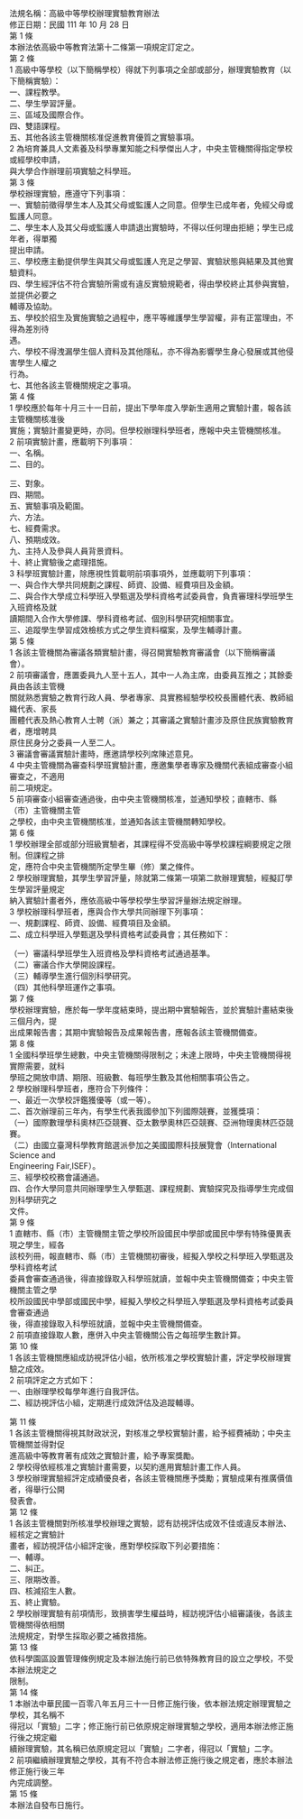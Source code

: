 法規名稱：高級中等學校辦理實驗教育辦法  
修正日期：民國 111 年 10 月 28 日  
第 1 條  
本辦法依高級中等教育法第十二條第一項規定訂定之。  
第 2 條  
1 高級中等學校（以下簡稱學校）得就下列事項之全部或部分，辦理實驗教育（以下簡稱實驗）：  
一、課程教學。  
二、學生學習評量。  
三、區域及國際合作。  
四、雙語課程。  
五、其他各該主管機關核准促進教育優質之實驗事項。  
2 為培育兼具人文素養及科學專業知能之科學傑出人才，中央主管機關得指定學校或經學校申請，  
與大學合作辦理前項實驗之科學班。  
第 3 條  
學校辦理實驗，應遵守下列事項：  
一、實驗前徵得學生本人及其父母或監護人之同意。但學生已成年者，免經父母或監護人同意。  
二、學生本人及其父母或監護人申請退出實驗時，不得以任何理由拒絕；學生已成年者，得單獨  
提出申請。  
三、學校應主動提供學生與其父母或監護人充足之學習、實驗狀態與結果及其他實驗資料。  
四、學生經評估不符合實驗所需或有違反實驗規範者，得由學校終止其參與實驗，並提供必要之  
輔導及協助。  
五、學校於招生及實施實驗之過程中，應平等維護學生學習權，非有正當理由，不得為差別待  
遇。  
六、學校不得洩漏學生個人資料及其他隱私，亦不得為影響學生身心發展或其他侵害學生人權之  
行為。  
七、其他各該主管機關規定之事項。  
第 4 條  
1 學校應於每年十月三十一日前，提出下學年度入學新生適用之實驗計畫，報各該主管機關核准後  
實施；實驗計畫變更時，亦同。但學校辦理科學班者，應報中央主管機關核准。  
2 前項實驗計畫，應載明下列事項：  
一、名稱。  
二、目的。  


三、對象。  
四、期間。  
五、實驗事項及範圍。  
六、方法。  
七、經費需求。  
八、預期成效。  
九、主持人及參與人員背景資料。  
十、終止實驗後之處理措施。  
3 科學班實驗計畫，除應視性質載明前項事項外，並應載明下列事項：  
一、與合作大學共同規劃之課程、師資、設備、經費項目及金額。  
二、與合作大學成立科學班入學甄選及學科資格考試委員會，負責審理科學班學生入班資格及就  
讀期間入合作大學修課、學科資格考試、個別科學研究相關事宜。  
三、追蹤學生學習成效檢核方式之學生資料檔案，及學生輔導計畫。  
第 5 條  
1 各該主管機關為審議各類實驗計畫，得召開實驗教育審議會（以下簡稱審議會）。  
2 前項審議會，應置委員九人至十五人，其中一人為主席，由委員互推之；其餘委員由各該主管機  
關就熟悉實驗之教育行政人員、學者專家、具實務經驗學校校長團體代表、教師組織代表、家長  
團體代表及熱心教育人士聘（派）兼之；其審議之實驗計畫涉及原住民族實驗教育者，應增聘具  
原住民身分之委員一人至二人。  
3 審議會審議實驗計畫時，應邀請學校列席陳述意見。  
4 中央主管機關為審查科學班實驗計畫，應邀集學者專家及機關代表組成審查小組審查之，不適用  
前二項規定。  
5 前項審查小組審查通過後，由中央主管機關核准，並通知學校；直轄市、縣（市）主管機關主管  
之學校，由中央主管機關核准，並通知各該主管機關轉知學校。  
第 6 條  
1 學校辦理全部或部分班級實驗者，其課程得不受高級中等學校課程綱要規定之限制。但課程之排  
定，應符合中央主管機關所定學生畢（修）業之條件。  
2 學校辦理實驗，其學生學習評量，除就第二條第一項第二款辦理實驗，經擬訂學生學習評量規定  
納入實驗計畫者外，應依高級中等學校學生學習評量辦法規定辦理。  
3 學校辦理科學班者，應與合作大學共同辦理下列事項：  
一、規劃課程、師資、設備、經費項目及金額。  
二、成立科學班入學甄選及學科資格考試委員會；其任務如下：  


（一）審議科學班學生入班資格及學科資格考試通過基準。  
（二）審議合作大學開設課程。  
（三）輔導學生進行個別科學研究。  
（四）其他科學班運作之事項。  
第 7 條  
學校辦理實驗，應於每一學年度結束時，提出期中實驗報告，並於實驗計畫結束後三個月內，提  
出成果報告書；其期中實驗報告及成果報告書，應報各該主管機關備查。  
第 8 條  
1 全國科學班學生總數，中央主管機關得限制之；未達上限時，中央主管機關得視實際需要，就科  
學班之開放申請、期限、班級數、每班學生數及其他相關事項公告之。  
2 學校辦理科學班者，應符合下列條件：  
一、最近一次學校評鑑獲優等（或一等）。  
二、首次辦理前三年內，有學生代表我國參加下列國際競賽，並獲獎項：  
（一）國際數理學科奧林匹亞競賽、亞太數學奧林匹亞競賽、亞洲物理奧林匹亞競賽。  
（二）由國立臺灣科學教育館選派參加之美國國際科技展覽會（International Science and  
Engineering Fair,ISEF）。  
三、經學校校務會議通過。  
四、合作大學同意共同辦理學生入學甄選、課程規劃、實驗探究及指導學生完成個別科學研究之  
文件。  
第 9 條  
1 直轄市、縣（市）主管機關主管之學校所設國民中學部或國民中學有特殊優異表現之學生，經各  
該校列冊，報直轄市、縣（市）主管機關初審後，經擬入學校之科學班入學甄選及學科資格考試  
委員會審查通過後，得直接錄取入科學班就讀，並報中央主管機關備查；中央主管機關主管之學  
校所設國民中學部或國民中學，經擬入學校之科學班入學甄選及學科資格考試委員會審查通過  
後，得直接錄取入科學班就讀，並報中央主管機關備查。  
2 前項直接錄取人數，應併入中央主管機關公告之每班學生數計算。  
第 10 條  
1 各該主管機關應組成訪視評估小組，依所核准之學校實驗計畫，評定學校辦理實驗之成效。  
2 前項評定之方式如下：  
一、由辦理學校每學年進行自我評估。  
二、經訪視評估小組，定期進行成效評估及追蹤輔導。  


第 11 條  
1 各該主管機關得視其財政狀況，對核准之學校實驗計畫，給予經費補助；中央主管機關並得對促  
進高級中等教育著有成效之實驗計畫，給予專案獎勵。  
2 學校得依經核准之實驗計畫需要，以契約進用實驗計畫工作人員。  
3 學校辦理實驗經評定成績優良者，各該主管機關應予獎勵；實驗成果有推廣價值者，得舉行公開  
發表會。  
第 12 條  
1 各該主管機關對所核准學校辦理之實驗，認有訪視評估成效不佳或違反本辦法、經核定之實驗計  
畫者，經訪視評估小組評定後，應對學校採取下列必要措施：  
一、輔導。  
二、糾正。  
三、限期改善。  
四、核減招生人數。  
五、終止實驗。  
2 學校辦理實驗有前項情形，致損害學生權益時，經訪視評估小組審議後，各該主管機關得依相關  
法規規定，對學生採取必要之補救措施。  
第 13 條  
依科學園區設置管理條例規定及本辦法施行前已依特殊教育目的設立之學校，不受本辦法規定之  
限制。  
第 14 條  
1 本辦法中華民國一百零八年五月三十一日修正施行後，依本辦法規定辦理實驗之學校，其名稱不  
得冠以「實驗」二字；修正施行前已依原規定辦理實驗之學校，適用本辦法修正施行後之規定繼  
續辦理實驗，其名稱已依原規定冠以「實驗」二字者，得冠以「實驗」二字。  
2 前項繼續辦理實驗之學校，其有不符合本辦法修正施行後之規定者，應於本辦法修正施行後三年  
內完成調整。  
第 15 條  
本辦法自發布日施行。  


